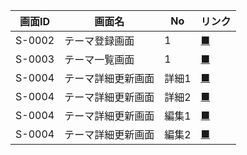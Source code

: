 | 画面ID | 画面名   | No             | リンク |
| ---- | -------- | ---------------- | ------ |
|S-0002|テーマ登録画面|1|[■](https://docs.google.com/presentation/d/12oAoLHgqYVt3uIH-9BDzVY4He_KjV7hbYjTPbWLuA7k/edit?not_in_iframe=true#slide=id.g2e7521b4b00_0_0)|
|S-0003|テーマ一覧画面|1|[■](https://docs.google.com/presentation/d/12oAoLHgqYVt3uIH-9BDzVY4He_KjV7hbYjTPbWLuA7k/edit?not_in_iframe=true#slide=id.g2e479771601_0_11)|
|S-0004|テーマ詳細更新画面|詳細1|[■](https://docs.google.com/presentation/d/12oAoLHgqYVt3uIH-9BDzVY4He_KjV7hbYjTPbWLuA7k/edit?not_in_iframe=true#slide=id.g2e7521b4b00_0_26)|
|S-0004|テーマ詳細更新画面|詳細2|[■](https://docs.google.com/presentation/d/12oAoLHgqYVt3uIH-9BDzVY4He_KjV7hbYjTPbWLuA7k/edit?not_in_iframe=true#slide=id.g2e7521b4b00_0_26)|
|S-0004|テーマ詳細更新画面|編集1|[■](https://docs.google.com/presentation/d/12oAoLHgqYVt3uIH-9BDzVY4He_KjV7hbYjTPbWLuA7k/edit?not_in_iframe=true#slide=id.g2e7521b4b00_0_42)|
|S-0004|テーマ詳細更新画面|編集2|[■](https://docs.google.com/presentation/d/12oAoLHgqYVt3uIH-9BDzVY4He_KjV7hbYjTPbWLuA7k/edit?not_in_iframe=true#slide=id.g274a638c967_0_21)|
